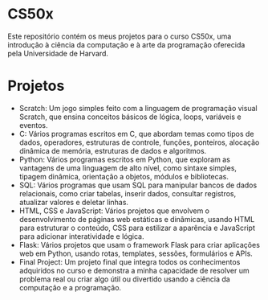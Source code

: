 # CS50x

Este repositório contém os meus projetos para o curso CS50x, uma introdução à ciência da computação e à arte da programação oferecida pela Universidade de Harvard.

# Projetos

- Scratch: Um jogo simples feito com a linguagem de programação visual Scratch, que ensina conceitos básicos de lógica, loops, variáveis e eventos.
- C: Vários programas escritos em C, que abordam temas como tipos de dados, operadores, estruturas de controle, funções, ponteiros, alocação dinâmica de memória, estruturas de dados e algoritmos.
- Python: Vários programas escritos em Python, que exploram as vantagens de uma linguagem de alto nível, como sintaxe simples, tipagem dinâmica, orientação a objetos, módulos e bibliotecas.
- SQL: Vários programas que usam SQL para manipular bancos de dados relacionais, como criar tabelas, inserir dados, consultar registros, atualizar valores e deletar linhas.
- HTML, CSS e JavaScript: Vários projetos que envolvem o desenvolvimento de páginas web estáticas e dinâmicas, usando HTML para estruturar o conteúdo, CSS para estilizar a aparência e JavaScript para adicionar interatividade e lógica.
- Flask: Vários projetos que usam o framework Flask para criar aplicações web em Python, usando rotas, templates, sessões, formulários e APIs.
- Final Project: Um projeto final que integra todos os conhecimentos adquiridos no curso e demonstra a minha capacidade de resolver um problema real ou criar algo útil ou divertido usando a ciência da computação e a programação.